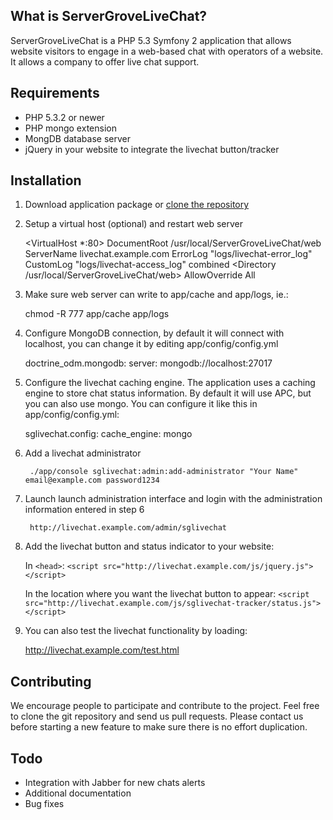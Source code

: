 What is ServerGroveLiveChat?
----------------------------

ServerGroveLiveChat is a PHP 5.3 Symfony 2 application that allows website visitors to engage in a web-based chat
with operators of a website. It allows a company to offer live chat support.

Requirements
------------

* PHP 5.3.2 or newer
* PHP mongo extension
* MongDB database server
* jQuery in your website to integrate the livechat button/tracker

Installation
------------

1. Download application package or [clone the repository](https://github.com/servergrove/ServerGroveLiveChat)

2. Setup a virtual host (optional) and restart web server

    <VirtualHost *:80>
        DocumentRoot /usr/local/ServerGroveLiveChat/web
        ServerName livechat.example.com
        ErrorLog "logs/livechat-error_log"
        CustomLog "logs/livechat-access_log" combined
        <Directory /usr/local/ServerGroveLiveChat/web>
            AllowOverride All
        </Directory>
    </VirtualHost>

3. Make sure web server can write to app/cache and app/logs, ie.:

    chmod -R 777 app/cache app/logs

4. Configure MongoDB connection, by default it will connect with localhost, you can change it by editing app/config/config.yml

    doctrine_odm.mongodb:
      server: mongodb://localhost:27017

5. Configure the livechat caching engine. The application uses a caching engine to store chat status information.
By default it will use APC, but you can also use mongo. You can configure it like this in app/config/config.yml:

    sglivechat.config:
      cache_engine: mongo

6. Add a livechat administrator

        ./app/console sglivechat:admin:add-administrator "Your Name" email@example.com password1234

7. Launch launch administration interface and login with the administration information entered in step 6

        http://livechat.example.com/admin/sglivechat

8. Add the livechat button and status indicator to your website:

    In `<head>`:
        `<script src="http://livechat.example.com/js/jquery.js"></script>`

    In the location where you want the livechat button to appear:
        `<script src="http://livechat.example.com/js/sglivechat-tracker/status.js"></script>`

9. You can also test the livechat functionality by loading:

    http://livechat.example.com/test.html

Contributing
------------

We encourage people to participate and contribute to the project. Feel free to clone the git repository and send us pull requests.
Please contact us before starting a new feature to make sure there is no effort duplication.

Todo
----

* Integration with Jabber for new chats alerts
* Additional documentation
* Bug fixes

